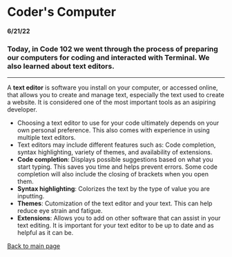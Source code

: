# Coder's Computer

**6/21/22**
### Today, in Code 102 we went through the process of preparing our computers for coding and interacted with Terminal. We also learned about text editors.

 ---

 A **text editor** is software you install on your computer, or accessed online, that allows you to create and manage text, especially the text used to create a website. It is considered one of the most important tools as an asipiring developer. 
- Choosing a text editor to use for your code ultimately depends on your own personal preference. This also comes with experience in using multiple text editors. 
- Text editors may include different features such as: Code completion, syntax highlighting, variety of themes, and availability of extensions. 
- **Code completion**: Displays possible suggestions based on what you start typing. This saves you time and helps prevent errors. Some code completion will also include the closing of brackets when you open them. 
- **Syntax highlighting**: Colorizes the text by the type of value you are inputting. 
- **Themes**: Cutomization of the text editor and your text. This can help reduce eye strain and fatigue. 
- **Extensions**: Allows you to add on other software that can assist in your text editing. It is important for your text editor to be up to date and as helpful as it can be. 

[Back to main page](README.md)
